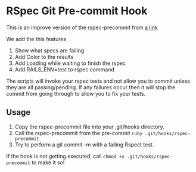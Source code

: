 RSpec Git Pre-commit Hook
=========

This is an improve version of the rspec-precommit from [a link](https://markhazlett/RSpec-Pre-commit-Git-Hook)

We add the this features

1. Show what specs are failing
2. Add Color to the results
3. Add Loading while waiting to finish the rspec
4. Add RAILS_ENV=test to rspec command

The scripts will invoke your rspec tests and not allow you to commit unless they are all passing/pending. If any failures occur then it will stop the commit from going through to allow you to fix your tests.

Usage
-----

1. Copy the rspec-precommit file into your .git/hooks directory.
2. Call the rspec-precommit from the pre-commit ```ruby .git/hooks/rspec-precommit```
2. Try to perform a git commit -m with a failing Rspect test.

If the hook is not getting executed, call ```chmod +x .git/hooks/rspec-precommit``` to make it so!
